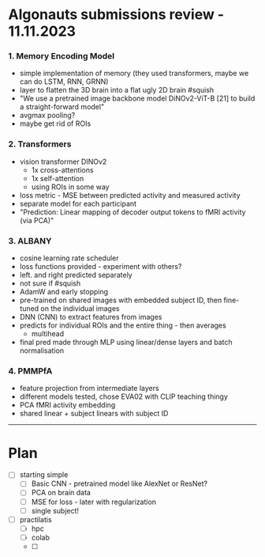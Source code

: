 # Algonauts submissions review - 11.11.2023

### 1. Memory Encoding Model
- simple implementation of memory (they used transformers, maybe we can do LSTM, RNN, GRNN)
- layer to flatten the 3D brain into a flat ugly 2D brain #squish
- "We use a pretrained image backbone model DiNOv2-ViT-B [21] to build a straight-forward model"
- avgmax pooling?
- maybe get rid of ROIs

### 2. Transformers
- vision transformer DINOv2
	- 1x cross-attentions
	- 1x self-attention
	- using ROIs in some way
- loss metric - MSE between predicted activity and measured activity
- separate model for each participant
- "Prediction: Linear mapping of decoder output tokens to fMRI activity (via PCA)"

### 3.  ALBANY
- cosine learning rate scheduler
- loss functions provided - experiment with others?
- left. and  right predicted separately
- not sure if #squish 
- AdamW and early stopping
- pre-trained on shared images with embedded subject ID, then fine-tuned on the individual images
- DNN (CNN) to extract features from images
- predicts for individual ROIs and the entire thing - then averages
	- multihead
- final pred made through MLP using linear/dense layers and batch normalisation

### 4. PMMPfA
- feature projection from intermediate layers
- different models tested, chose EVA02 with CLIP teaching thingy
- PCA fMRI activity embedding
- shared linear + subject linears with subject ID 

---

# Plan
- [ ] starting simple
	- [ ] Basic CNN - pretrained model like AlexNet or ResNet?
	- [ ] PCA on brain data
	- [ ] MSE for loss - later with regularization
	- [ ] single subject!
- [ ] practilatis
	- [ ] hpc
	- [ ] colab
	- [ ] 